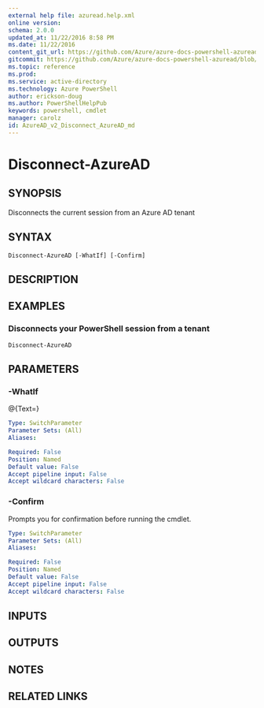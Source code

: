 ```yaml
---
external help file: azuread.help.xml
online version: 
schema: 2.0.0
updated_at: 11/22/2016 8:58 PM
ms.date: 11/22/2016
content_git_url: https://github.com/Azure/azure-docs-powershell-azuread/blob/master/Azure%20AD%20Cmdlets/AzureAD/v2/Disconnect-AzureAD.md
gitcommit: https://github.com/Azure/azure-docs-powershell-azuread/blob/084dca1f44ff9660c6e98edffec310a585c649e4/Azure%20AD%20Cmdlets/AzureAD/v2/Disconnect-AzureAD.md
ms.topic: reference
ms.prod: 
ms.service: active-directory
ms.technology: Azure PowerShell
author: erickson-doug
ms.author: PowerShellHelpPub
keywords: powershell, cmdlet
manager: carolz
id: AzureAD_v2_Disconnect_AzureAD_md
---
```


# Disconnect-AzureAD

## SYNOPSIS
Disconnects the current session from an Azure AD tenant

## SYNTAX

```
Disconnect-AzureAD [-WhatIf] [-Confirm]
```

## DESCRIPTION

## EXAMPLES

### Disconnects your PowerShell session from a tenant
```
Disconnect-AzureAD
```

## PARAMETERS

### -WhatIf
@{Text=}

```yaml
Type: SwitchParameter
Parameter Sets: (All)
Aliases: 

Required: False
Position: Named
Default value: False
Accept pipeline input: False
Accept wildcard characters: False
```

### -Confirm
Prompts you for confirmation before running the cmdlet.

```yaml
Type: SwitchParameter
Parameter Sets: (All)
Aliases: 

Required: False
Position: Named
Default value: False
Accept pipeline input: False
Accept wildcard characters: False
```

## INPUTS

## OUTPUTS

## NOTES

## RELATED LINKS

